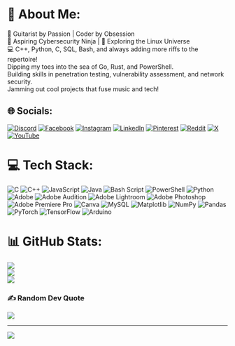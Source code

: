 # 💫 About Me:
🎸 Guitarist by Passion | Coder by Obsession<br>🔐 Aspiring Cybersecurity Ninja | 🌌 Exploring the Linux Universe<br>💻 C++, Python, C, SQL, Bash, and always adding more riffs to the repertoire!<br>Dipping my toes into the sea of Go, Rust, and PowerShell.<br>Building skills in penetration testing, vulnerability assessment, and network security.<br>Jamming out cool projects that fuse music and tech!


## 🌐 Socials:
[![Discord](https://img.shields.io/badge/Discord-%237289DA.svg?logo=discord&logoColor=white)](https://discord.gg/discord.gg/AMf8cmQUJs) 
[![Facebook](https://img.shields.io/badge/Facebook-%231877F2.svg?logo=Facebook&logoColor=white)](https://facebook.com/TapabrataBakuli) 
[![Instagram](https://img.shields.io/badge/Instagram-%23E4405F.svg?logo=Instagram&logoColor=white)](https://instagram.com/beast.vengeance99) 
[![LinkedIn](https://img.shields.io/badge/LinkedIn-%230077B5.svg?logo=linkedin&logoColor=white)](https://linkedin.com/in/TapabrataBakuli) 
[![Pinterest](https://img.shields.io/badge/Pinterest-%23E60023.svg?logo=Pinterest&logoColor=white)](https://pinterest.com/bakuli3600) 
[![Reddit](https://img.shields.io/badge/Reddit-%23FF4500.svg?logo=Reddit&logoColor=white)](https://reddit.com/user/u/Funny_Following6652) 
[![X](https://img.shields.io/badge/X-black.svg?logo=X&logoColor=white)](https://x.com/beast4675) 
[![YouTube](https://img.shields.io/badge/YouTube-%23FF0000.svg?logo=YouTube&logoColor=white)](https://www.youtube.com/@BeastVengeanceRSL)


# 💻 Tech Stack:
![C](https://img.shields.io/badge/c-%2300599C.svg?style=for-the-badge&logo=c&logoColor=white) ![C++](https://img.shields.io/badge/c++-%2300599C.svg?style=for-the-badge&logo=c%2B%2B&logoColor=white) ![JavaScript](https://img.shields.io/badge/javascript-%23323330.svg?style=for-the-badge&logo=javascript&logoColor=%23F7DF1E) ![Java](https://img.shields.io/badge/java-%23ED8B00.svg?style=for-the-badge&logo=openjdk&logoColor=white) ![Bash Script](https://img.shields.io/badge/bash_script-%23121011.svg?style=for-the-badge&logo=gnu-bash&logoColor=white) ![PowerShell](https://img.shields.io/badge/PowerShell-%235391FE.svg?style=for-the-badge&logo=powershell&logoColor=white) ![Python](https://img.shields.io/badge/python-3670A0?style=for-the-badge&logo=python&logoColor=ffdd54) ![Adobe](https://img.shields.io/badge/adobe-%23FF0000.svg?style=for-the-badge&logo=adobe&logoColor=white) ![Adobe Audition](https://img.shields.io/badge/Adobe%20Audition-9999FF.svg?style=for-the-badge&logo=Adobe%20Audition&logoColor=white) ![Adobe Lightroom](https://img.shields.io/badge/Adobe%20Lightroom-31A8FF.svg?style=for-the-badge&logo=Adobe%20Lightroom&logoColor=white) ![Adobe Photoshop](https://img.shields.io/badge/adobe%20photoshop-%2331A8FF.svg?style=for-the-badge&logo=adobe%20photoshop&logoColor=white) ![Adobe Premiere Pro](https://img.shields.io/badge/Adobe%20Premiere%20Pro-9999FF.svg?style=for-the-badge&logo=Adobe%20Premiere%20Pro&logoColor=white) ![Canva](https://img.shields.io/badge/Canva-%2300C4CC.svg?style=for-the-badge&logo=Canva&logoColor=white) ![MySQL](https://img.shields.io/badge/mysql-4479A1.svg?style=for-the-badge&logo=mysql&logoColor=white) ![Matplotlib](https://img.shields.io/badge/Matplotlib-%23ffffff.svg?style=for-the-badge&logo=Matplotlib&logoColor=black) ![NumPy](https://img.shields.io/badge/numpy-%23013243.svg?style=for-the-badge&logo=numpy&logoColor=white) ![Pandas](https://img.shields.io/badge/pandas-%23150458.svg?style=for-the-badge&logo=pandas&logoColor=white) ![PyTorch](https://img.shields.io/badge/PyTorch-%23EE4C2C.svg?style=for-the-badge&logo=PyTorch&logoColor=white) ![TensorFlow](https://img.shields.io/badge/TensorFlow-%23FF6F00.svg?style=for-the-badge&logo=TensorFlow&logoColor=white) ![Arduino](https://img.shields.io/badge/-Arduino-00979D?style=for-the-badge&logo=Arduino&logoColor=white)
# 📊 GitHub Stats:
![](https://github-readme-stats.vercel.app/api?username=Bakuli3600&theme=date_night&hide_border=false&include_all_commits=true&count_private=false)<br/>
![](https://github-readme-streak-stats.herokuapp.com/?user=Bakuli3600&theme=date_night&hide_border=false)<br/>
![](https://github-readme-stats.vercel.app/api/top-langs/?username=Bakuli3600&theme=date_night&hide_border=false&include_all_commits=true&count_private=false&layout=compact)

### ✍️ Random Dev Quote
![](https://quotes-github-readme.vercel.app/api?type=vetical&theme=radical)

---
[![](https://visitcount.itsvg.in/api?id=Bakuli3600&icon=0&color=11)](https://visitcount.itsvg.in)

<!-- Proudly created with GPRM ( https://gprm.itsvg.in ) -->
